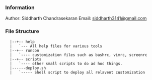 ### Information
Author: Siddharth Chandrasekaran
Email: siddharth3141@gmail.com

### File Structure
```
  |--+-- help
  |   `--- All help files for various tools
  |--+-- runcon
  |   `---- customization files such as bashrc, vimrc, screenrc
  |--+-- scripts
  |   `---- other small scripts to do ad hoc things.
  |------deploy.sh
  |   `----- Shell script to deploy all relavent customization


```
